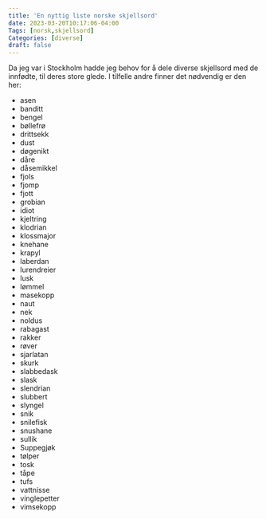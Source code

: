 ```yaml
---
title: 'En nyttig liste norske skjellsord'
date: 2023-03-20T10:17:06-04:00
Tags: [norsk,skjellsord]
Categories: [diverse]
draft: false
---
```


Da jeg var i Stockholm hadde jeg behov for å dele diverse skjellsord med de innfødte, til deres store glede. I tilfelle andre finner det nødvendig er den her: 

- asen
- banditt
- bengel
- bøllefrø
- drittsekk
- dust
- døgenikt
- dåre
- dåsemikkel
- fjols
- fjomp 
- fjott
- grobian
- idiot
- kjeltring
- klodrian
- klossmajor
- knehane
- krapyl
- laberdan
- lurendreier
- lusk
- lømmel
- masekopp
- naut
- nek
- noldus
- rabagast
- rakker
- røver
- sjarlatan
- skurk
- slabbedask
- slask
- slendrian
- slubbert
- slyngel
- snik
- snilefisk
- snushane
- sullik
- Suppegjøk
- tølper
- tosk
- tåpe
- tufs
- vattnisse
- vinglepetter
- vimsekopp


